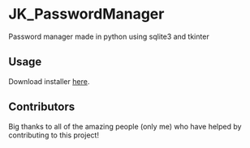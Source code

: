 # JK_PasswordManager
Password manager made in python using sqlite3 and tkinter

## Usage
Download installer [here](https://www.mediafire.com/file/c7zdxsikzhpzocl/JK_PasswordManagerSetupFile.exe/file).


## Contributors
Big thanks to all of the amazing people (only me) who have helped by contributing to this project!
